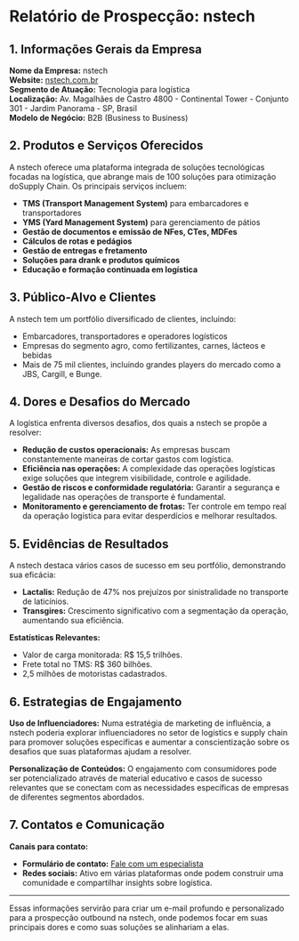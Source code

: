 # Relatório de Prospecção: nstech

## 1. Informações Gerais da Empresa

**Nome da Empresa:** nstech  
**Website:** [nstech.com.br](http://www.nstech.com.br)  
**Segmento de Atuação:** Tecnologia para logística   
**Localização:** Av. Magalhães de Castro 4800 - Continental Tower - Conjunto 301 - Jardim Panorama - SP, Brasil  
**Modelo de Negócio:** B2B (Business to Business)

## 2. Produtos e Serviços Oferecidos

A nstech oferece uma plataforma integrada de soluções tecnológicas focadas na logística, que abrange mais de 100 soluções para otimização doSupply Chain. Os principais serviços incluem:

- **TMS (Transport Management System)** para embarcadores e transportadores
- **YMS (Yard Management System)** para gerenciamento de pátios
- **Gestão de documentos e emissão de NFes, CTes, MDFes**
- **Cálculos de rotas e pedágios**
- **Gestão de entregas e fretamento**
- **Soluções para drank e produtos químicos** 
- **Educação e formação continuada em logística**

## 3. Público-Alvo e Clientes

A nstech tem um portfólio diversificado de clientes, incluindo:

- Embarcadores, transportadores e operadores logísticos 
- Empresas do segmento agro, como fertilizantes, carnes, lácteos e bebidas 
- Mais de 75 mil clientes, incluindo grandes players do mercado como a JBS, Cargill, e Bunge.

## 4. Dores e Desafios do Mercado

A logística enfrenta diversos desafios, dos quais a nstech se propõe a resolver:

- **Redução de custos operacionais:** As empresas buscam constantemente maneiras de cortar gastos com logística.
- **Eficiência nas operações:** A complexidade das operações logísticas exige soluções que integrem visibilidade, controle e agilidade.
- **Gestão de riscos e conformidade regulatória:** Garantir a segurança e legalidade nas operações de transporte é fundamental.
- **Monitoramento e gerenciamento de frotas:** Ter controle em tempo real da operação logística para evitar desperdícios e melhorar resultados.

## 5. Evidências de Resultados

A nstech destaca vários casos de sucesso em seu portfólio, demonstrando sua eficácia:

- **Lactalis:** Redução de 47% nos prejuízos por sinistralidade no transporte de laticínios.
- **Transgires:** Crescimento significativo com a segmentação da operação, aumentando sua eficiência.
  
**Estatísticas Relevantes:**
- Valor de carga monitorada: R$ 15,5 trilhões.
- Frete total no TMS: R$ 360 bilhões.
- 2,5 milhões de motoristas cadastrados.

## 6. Estrategias de Engajamento

**Uso de Influenciadores:**
Numa estratégia de marketing de influência, a nstech poderia explorar influenciadores no setor de logistics e supply chain para promover soluções específicas e aumentar a conscientização sobre os desafios que suas plataformas ajudam a resolver.

**Personalização de Conteúdos:**
O engajamento com consumidores pode ser potencializado através de material educativo e casos de sucesso relevantes que se conectam com as necessidades específicas de empresas de diferentes segmentos abordados.

## 7. Contatos e Comunicação

**Canais para contato:**  
- **Formulário de contato:** [Fale com um especialista](http://www.nstech.com.br/#formContact)  
- **Redes sociais:** Ativo em várias plataformas onde podem construir uma comunidade e compartilhar insights sobre logística.

---

Essas informações servirão para criar um e-mail profundo e personalizado para a prospecção outbound na nstech, onde podemos focar em suas principais dores e como suas soluções se alinhariam a elas.